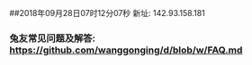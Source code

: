 ##2018年09月28日07时12分07秒 新址: 142.93.158.181
### 兔友常见问题及解答: https://github.com/wanggonging/d/blob/w/FAQ.md
